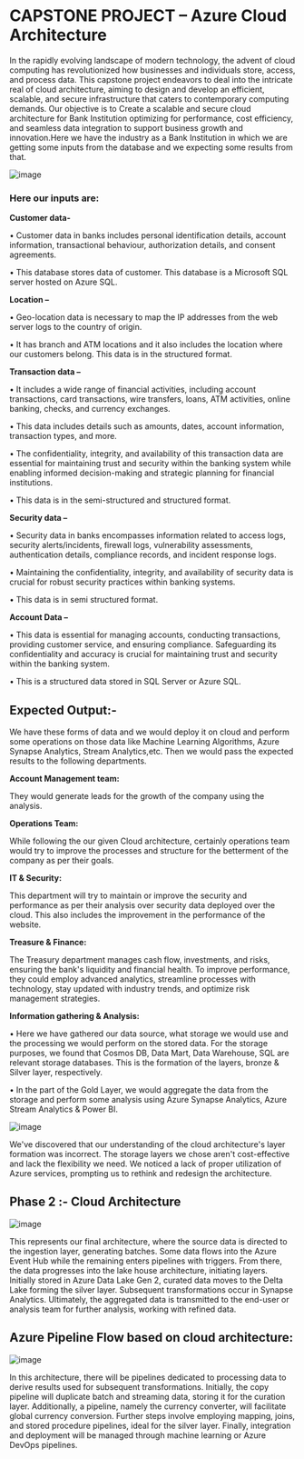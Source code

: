 # CAPSTONE PROJECT – Azure Cloud Architecture

In the rapidly evolving landscape of modern technology, the advent of cloud computing has revolutionized how businesses and individuals store, access, and process data. This capstone project endeavors to deal into the intricate real of cloud architecture, aiming to design and develop an efficient, scalable, and secure infrastructure that caters to contemporary computing demands.
Our objective is to Create a scalable and secure cloud architecture for Bank Institution optimizing for performance, cost efficiency, and seamless data integration to support business growth and innovation.Here we have the industry as a Bank Institution in which we are getting some inputs from the database and we expecting some results from that.

![image](https://github.com/Kanika300393/Azure-Cloud-Architecture/assets/145607662/063bfa5a-50b3-42ac-974e-2d8037f678cd)


 

###  Here our inputs are:

**Customer data-**

•	Customer data in banks includes personal identification details, account information, transactional behaviour, authorization details, and consent agreements.

•	This database stores data of customer. This database is a Microsoft SQL server hosted on Azure SQL.

**Location –**

•	Geo-location data is necessary to map the IP addresses from the web server logs to the country of origin.

•	It has branch and ATM locations and it also includes the location where our customers belong. This data is in the structured format.

**Transaction data –** 

•	It includes a wide range of financial activities, including account transactions, card transactions, wire transfers, loans, ATM activities, online banking, checks, and currency exchanges.

•	This data includes details such as amounts, dates, account information, transaction types, and more. 

•	The confidentiality, integrity, and availability of this transaction data are essential for maintaining trust and security within the banking system while enabling informed decision-making and strategic planning for financial institutions.

•	This data is in the semi-structured and structured format.

**Security data –** 

•	Security data in banks encompasses information related to access logs, security alerts/incidents, firewall logs, vulnerability assessments, authentication details, compliance records, and incident response logs.

•	Maintaining the confidentiality, integrity, and availability of security data is crucial for robust security practices within banking systems.

•	This data is in semi structured format.

**Account Data –**

•	This data is essential for managing accounts, conducting transactions, providing customer service, and ensuring compliance. Safeguarding its confidentiality and accuracy is crucial for maintaining trust and security within the banking system.

•	This is a structured data stored in SQL Server or Azure SQL.


##  Expected Output:-

We have these forms of data and we would deploy it on cloud and perform some operations on those data like Machine Learning Algorithms, Azure Synapse Analytics, Stream Analytics,etc. Then we would pass the expected results to the following departments.

 **Account Management team:**
 
They would generate leads for the growth of the company using the analysis.

**Operations Team:**

While following the our given Cloud architecture, certainly operations team would try to improve the processes and structure for the betterment of the company as per their goals.

**IT & Security:**

This department will try to maintain or improve the security and performance as per their analysis over security data deployed over the cloud. This also includes the improvement in the performance of the website.

**Treasure & Finance:**

The Treasury department manages cash flow, investments, and risks, ensuring the bank's liquidity and financial health. To improve performance, they could employ advanced analytics, streamline processes with technology, stay updated with industry trends, and optimize risk management strategies.

**Information gathering & Analysis:**

•	Here we have gathered our data source, what storage we would use and the processing we would perform on the stored data. For the storage purposes, we found that Cosmos DB, Data Mart, Data Warehouse, SQL are relevant storage databases. This is the formation of the layers, bronze & Silver layer, respectively.

•	In the part of the Gold Layer, we would aggregate the data from the storage and perform some analysis using Azure Synapse Analytics, Azure Stream Analytics & Power BI.

![image](https://github.com/Kanika300393/Azure-Cloud-Architecture/assets/145607662/2c60727d-aa1c-4494-9d81-6299b8323e42)


 
We've discovered that our understanding of the cloud architecture's layer formation was incorrect. The storage layers we chose aren't cost-effective and lack the flexibility we need. We noticed a lack of proper utilization of Azure services, prompting us to rethink and redesign the architecture.

##  Phase 2 :- Cloud Architecture

![image](https://github.com/Kanika300393/Azure-Cloud-Architecture/assets/145607662/aea90041-39fe-4139-8645-7c689c29362d)


 
This represents our final architecture, where the source data is directed to the ingestion layer, generating batches. Some data flows into the Azure Event Hub while the remaining enters pipelines with triggers. From there, the data progresses into the lake house architecture, initiating layers. Initially stored in Azure Data Lake Gen 2, curated data moves to the Delta Lake forming the silver layer. Subsequent transformations occur in Synapse Analytics. Ultimately, the aggregated data is transmitted to the end-user or analysis team for further analysis, working with refined data.

##  Azure Pipeline Flow based on cloud architecture:  

![image](https://github.com/Kanika300393/Azure-Cloud-Architecture/assets/145607662/40974203-677a-4548-bb87-6723064fcefb)

          

In this architecture, there will be pipelines dedicated to processing data to derive results used for subsequent transformations. Initially, the copy pipeline will duplicate batch and streaming data, storing it for the curation layer. Additionally, a pipeline, namely the currency converter, will facilitate global currency conversion. Further steps involve employing mapping, joins, and stored procedure pipelines, ideal for the silver layer. Finally, integration and deployment will be managed through machine learning or Azure DevOps pipelines.
